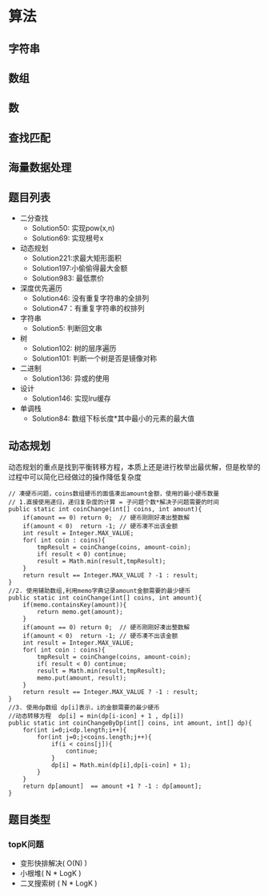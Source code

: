 # 算法

## 字符串
## 数组
## 数
## 查找匹配
## 海量数据处理

## 题目列表
+ 二分查找
    - Solution50: 实现pow(x,n)
    - Solution69: 实现根号x
+ 动态规划
    - Solution221:求最大矩形面积
    - Solution197:小偷偷得最大金额
    - Solution983: 最低票价
+ 深度优先遍历
    - Solution46: 没有重复字符串的全排列
    - Solution47：有重复字符串的权排列
+ 字符串
    - Solution5: 判断回文串
+ 树
    - Solution102: 树的层序遍历
    - Solution101: 判断一个树是否是镜像对称
+ 二进制
    - Solution136: 异或的使用
+ 设计
    - Solution146: 实现lru缓存
+ 单调栈
    - Solution84: 数组下标长度*其中最小的元素的最大值

## 动态规划
动态规划的重点是找到平衡转移方程，本质上还是进行枚举出最优解，但是枚举的过程中可以简化已经做过的操作降低复杂度
```
// 凑硬币问题，coins数组硬币的面值凑出amount金额，使用的最小硬币数量
// 1.直接使用递归，递归复杂度的计算 = 子问题个数*解决子问题需要的时间
public static int coinChange(int[] coins, int amount){
    if(amount == 0) return 0;  // 硬币刚刚好凑出整数解
    if(amount < 0)  return -1; // 硬币凑不出该金额
    int result = Integer.MAX_VALUE;
    for( int coin : coins){
        tmpResult = coinChange(coins, amount-coin);
        if( result < 0) continue;
        result = Math.min(result,tmpResult);
    }
    return result == Integer.MAX_VALUE ? -1 : result;
}
//2. 使用辅助数组,利用memo字典记录amount金额需要的最少硬币
public static int coinChange(int[] coins, int amount){
    if(memo.containsKey(amount)){
        return memo.get(amount);
    }   
    if(amount == 0) return 0;  // 硬币刚刚好凑出整数解
    if(amount < 0)  return -1; // 硬币凑不出该金额
    int result = Integer.MAX_VALUE;
    for( int coin : coins){
        tmpResult = coinChange(coins, amount-coin);
        if( result < 0) continue;
        result = Math.min(result,tmpResult);
        memo.put(amount, result);
    }
    return result == Integer.MAX_VALUE ? -1 : result;
}
//3. 使用dp数组 dp[i]表示，i的金额需要的最少硬币
//动态转移方程  dp[i] = min(dp[i-icon] + 1 , dp[i])
public static int coinChangeByDp(int[] coins, int amount, int[] dp){
    for(int i=0;i<dp.length;i++){
        for(int j=0;j<coins.length;j++){
            if(i < coins[j]){
                continue;
            }
            dp[i] = Math.min(dp[i],dp[i-coin] + 1);
        }   
    }
    return dp[amount]  == amount +1 ? -1 : dp[amount];
}
```
## 题目类型
### topK问题
+ 变形快排解决( O(N) )
+ 小根堆( N * LogK )
+ 二叉搜索树 ( N * LogK )